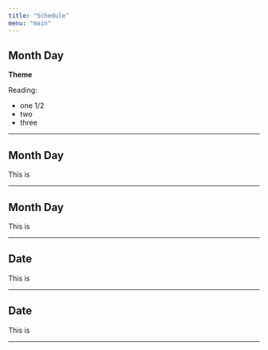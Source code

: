 ```yaml
---
title: "Schedule"
menu: "main"
---
```


   
## Month Day

**Theme**

Reading:

* one 1/2
* two
* three

---

## Month Day

This is 

---

## Month Day

This is 

---

## Date

This is 

---

## Date

This is 

---